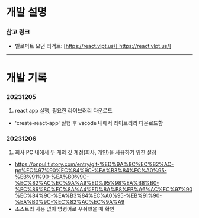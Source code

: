 # 개발 설명
### 참고 링크
- 벨로퍼트 모던 리액트: [https://react.vlpt.us/][https://react.vlpt.us/]
   
* * *
   
# 개발 기록
### 20231205
1. react app 실행, 필요한 라이브러리 다운로드
- 'create-react-app' 실행 후 vscode 내에서 라이브러리 다운로드함

### 20231206
1. 회사 PC 내에서 두 개의 깃 계정(회사, 개인)을 사용하기 위한 설정
- https://onpul.tistory.com/entry/git-%ED%9A%8C%EC%82%AC-pc%EC%97%90%EC%84%9C-%EA%B3%84%EC%A0%95-%EB%91%90-%EA%B0%9C-%EC%82%AC%EC%9A%A9%ED%95%98%EA%B8%B0-%EC%86%8C%EC%8A%A4%ED%8A%B8%EB%A6%AC%EC%97%90%EC%84%9C-%EA%B3%84%EC%A0%95-%EB%91%90-%EA%B0%9C-%EC%82%AC%EC%9A%A9
- 소스트리 사용 없이 명령어로 푸쉬했을 때 확인